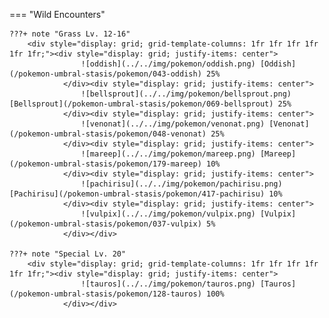 

=== "Wild Encounters"


	???+ note "Grass Lv. 12-16"
		<div style="display: grid; grid-template-columns: 1fr 1fr 1fr 1fr 1fr 1fr;"><div style="display: grid; justify-items: center">
                    ![oddish](../../img/pokemon/oddish.png) [Oddish](/pokemon-umbral-stasis/pokemon/043-oddish) 25%
                </div><div style="display: grid; justify-items: center">
                    ![bellsprout](../../img/pokemon/bellsprout.png) [Bellsprout](/pokemon-umbral-stasis/pokemon/069-bellsprout) 25%
                </div><div style="display: grid; justify-items: center">
                    ![venonat](../../img/pokemon/venonat.png) [Venonat](/pokemon-umbral-stasis/pokemon/048-venonat) 25%
                </div><div style="display: grid; justify-items: center">
                    ![mareep](../../img/pokemon/mareep.png) [Mareep](/pokemon-umbral-stasis/pokemon/179-mareep) 10%
                </div><div style="display: grid; justify-items: center">
                    ![pachirisu](../../img/pokemon/pachirisu.png) [Pachirisu](/pokemon-umbral-stasis/pokemon/417-pachirisu) 10%
                </div><div style="display: grid; justify-items: center">
                    ![vulpix](../../img/pokemon/vulpix.png) [Vulpix](/pokemon-umbral-stasis/pokemon/037-vulpix) 5%
                </div></div>

	???+ note "Special Lv. 20"
		<div style="display: grid; grid-template-columns: 1fr 1fr 1fr 1fr 1fr 1fr;"><div style="display: grid; justify-items: center">
                    ![tauros](../../img/pokemon/tauros.png) [Tauros](/pokemon-umbral-stasis/pokemon/128-tauros) 100%
                </div></div>



